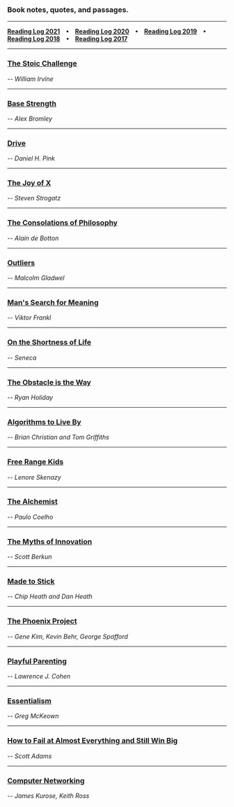 ### Book notes, quotes, and passages.

*****
**[Reading Log 2021](/reading-log-2021.md) • [Reading Log 2020](/reading-log-2020.md) • [Reading Log 2019](/reading-log-2019.md) • [Reading Log 2018](/reading-log-2018.md) • [Reading Log 2017](/reading-log-2017.md)**

*****

### [The Stoic Challenge](/the-stoic-challenge.md)
-- *William Irvine*

*****

### [Base Strength](/base-strength.md)
-- *Alex Bromley*

*****

### [Drive](/drive.md)
-- *Daniel H. Pink*

*****

### [The Joy of X](/the-joy-of-x.md)
-- *Steven Strogatz*

*****

### [The Consolations of Philosophy](/the-consolations-of-philosophy.md)
-- *Alain de Botton*

*****

### [Outliers](/outliers.md)
-- *Malcolm Gladwel*

*****

### [Man's Search for Meaning](/mans-search-for-meaning.md)
-- *Viktor Frankl*

*****

### [On the Shortness of Life](/on-the-shortness-of-life.md)
-- *Seneca*

*****

### [The Obstacle is the Way](/the-obstacle-is-the-way.md)
-- *Ryan Holiday*

*****

### [Algorithms to Live By](/algorithms-to-live-by.md)
-- *Brian Christian and Tom Griffiths*

*****

### [Free Range Kids](/free-range-kids.md)
-- *Lenore Skenazy*

*****

### [The Alchemist](/the-alchemist.md)
-- *Paulo Coelho*

*****

### [The Myths of Innovation](/the-myths-of-innovation.md)
-- *Scott Berkun*

*****

### [Made to Stick](/made-to-stick.md)
-- *Chip Heath and Dan Heath*

*****

### [The Phoenix Project](/the-phoenix-project.md)
-- *Gene Kim, Kevin Behr, George Spafford*

*****

### [Playful Parenting](/playful-parenting.md)
-- *Lawrence J. Cohen*

*****

### [Essentialism](/essentialism.md)
-- *Greg McKeown*

*****

### [How to Fail at Almost Everything and Still Win Big](/how-to-fail-at-almost-everything-and-still-win-big.md)
-- *Scott Adams*

*****

### [Computer Networking](/computer-networking.md)
-- *James Kurose, Keith Ross*
